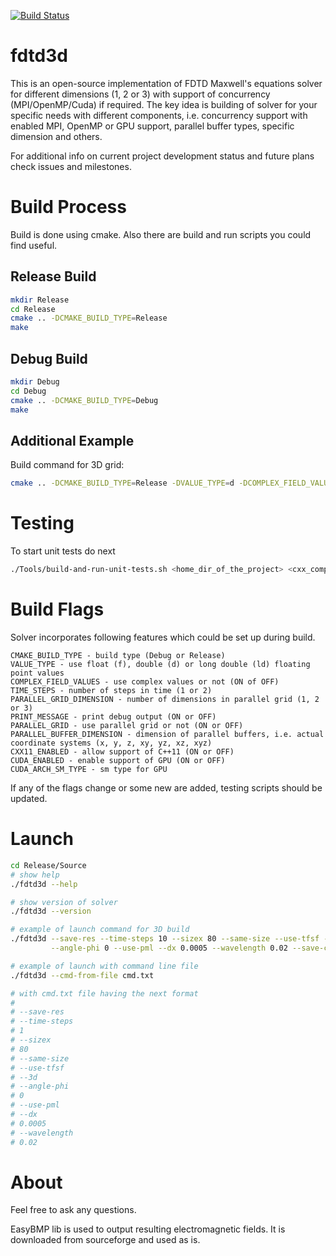 [![Build Status](https://travis-ci.org/zer011b/fdtd3d.svg?branch=master)](https://travis-ci.org/zer011b/fdtd3d)

# fdtd3d

This is an open-source implementation of FDTD Maxwell's equations solver for different dimensions (1, 2 or 3) with support of concurrency (MPI/OpenMP/Cuda) if required. The key idea is building of solver for your specific needs with different components, i.e. concurrency support with enabled MPI, OpenMP or GPU support, parallel buffer types, specific dimension and others.

For additional info on current project development status and future plans check issues and milestones.

# Build Process

Build is done using cmake. Also there are build and run scripts you could find useful.

## Release Build

```sh
mkdir Release
cd Release
cmake .. -DCMAKE_BUILD_TYPE=Release
make
```

## Debug Build

```sh
mkdir Debug
cd Debug
cmake .. -DCMAKE_BUILD_TYPE=Debug
make
```

## Additional Example

Build command for 3D grid:

```sh
cmake .. -DCMAKE_BUILD_TYPE=Release -DVALUE_TYPE=d -DCOMPLEX_FIELD_VALUES=ON -DTIME_STEPS=2 -DPARALLEL_GRID_DIMENSION=3 -DPRINT_MESSAGE=OFF -DPARALLEL_GRID=ON -DPARALLEL_BUFFER_DIMENSION=xyz -DCXX11_ENABLED=ON -DCUDA_ENABLED=OFF -DCUDA_ARCH_SM_TYPE=sm_50
```

# Testing

To start unit tests do next

```sh
./Tools/build-and-run-unit-tests.sh <home_dir_of_the_project> <cxx_compiler> <c_compiler> false
```

# Build Flags

Solver incorporates following features which could be set up during build.

```c_cpp
CMAKE_BUILD_TYPE - build type (Debug or Release)
VALUE_TYPE - use float (f), double (d) or long double (ld) floating point values
COMPLEX_FIELD_VALUES - use complex values or not (ON of OFF)
TIME_STEPS - number of steps in time (1 or 2)
PARALLEL_GRID_DIMENSION - number of dimensions in parallel grid (1, 2 or 3)
PRINT_MESSAGE - print debug output (ON or OFF)
PARALLEL_GRID - use parallel grid or not (ON or OFF)
PARALLEL_BUFFER_DIMENSION - dimension of parallel buffers, i.e. actual coordinate systems (x, y, z, xy, yz, xz, xyz)
CXX11_ENABLED - allow support of C++11 (ON or OFF)
CUDA_ENABLED - enable support of GPU (ON or OFF)
CUDA_ARCH_SM_TYPE - sm type for GPU
```

If any of the flags change or some new are added, testing scripts should be updated.

# Launch

```sh
cd Release/Source
# show help
./fdtd3d --help

# show version of solver
./fdtd3d --version

# example of launch command for 3D build
./fdtd3d --save-res --time-steps 10 --sizex 80 --same-size --use-tfsf --3d \
         --angle-phi 0 --use-pml --dx 0.0005 --wavelength 0.02 --save-cmd-to-file cmd.txt

# example of launch with command line file
./fdtd3d --cmd-from-file cmd.txt

# with cmd.txt file having the next format
#
# --save-res
# --time-steps
# 1
# --sizex
# 80
# --same-size
# --use-tfsf
# --3d
# --angle-phi
# 0
# --use-pml
# --dx
# 0.0005
# --wavelength
# 0.02
```

# About

Feel free to ask any questions.

EasyBMP lib is used to output resulting electromagnetic fields. It is downloaded from sourceforge and used as is.
